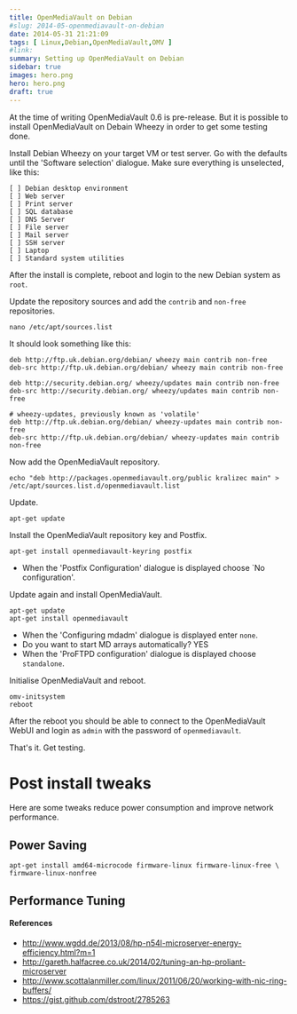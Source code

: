 ```yaml
---
title: OpenMediaVault on Debian
#slug: 2014-05-openmediavault-on-debian
date: 2014-05-31 21:21:09
tags: [ Linux,Debian,OpenMediaVault,OMV ]
#link:
summary: Setting up OpenMediaVault on Debian
sidebar: true
images: hero.png
hero: hero.png
draft: true
---
```


At the time of writing OpenMediaVault 0.6 is pre-release. But it is possible 
to install OpenMediaVault on Debain Wheezy in order to get some testing done.

Install Debian Wheezy on your target VM or test server. Go with the defaults 
until the 'Software selection' dialogue. Make sure everything is unselected, 
like this:

    [ ] Debian desktop environment
    [ ] Web server
    [ ] Print server
    [ ] SQL database
    [ ] DNS Server
    [ ] File server
    [ ] Mail server
    [ ] SSH server
    [ ] Laptop
    [ ] Standard system utilities

After the install is complete, reboot and login to the new Debian system as 
`root`.

Update the repository sources and add the `contrib` and `non-free` 
repositories.

    nano /etc/apt/sources.list

It should look something like this:

    deb http://ftp.uk.debian.org/debian/ wheezy main contrib non-free
    deb-src http://ftp.uk.debian.org/debian/ wheezy main contrib non-free
    
    deb http://security.debian.org/ wheezy/updates main contrib non-free
    deb-src http://security.debian.org/ wheezy/updates main contrib non-free
    
    # wheezy-updates, previously known as 'volatile'
    deb http://ftp.uk.debian.org/debian/ wheezy-updates main contrib non-free
    deb-src http://ftp.uk.debian.org/debian/ wheezy-updates main contrib non-free

Now add the OpenMediaVault repository.

    echo "deb http://packages.openmediavault.org/public kralizec main" > /etc/apt/sources.list.d/openmediavault.list

Update.

    apt-get update

Install the OpenMediaVault repository key and Postfix.

    apt-get install openmediavault-keyring postfix

  * When the 'Postfix Configuration' dialogue is displayed choose `No 
  configuration'.

Update again and install OpenMediaVault.

    apt-get update
    apt-get install openmediavault

  * When the 'Configuring mdadm' dialogue is displayed enter `none`.
  * Do you want to start MD arrays automatically? YES
  * When the 'ProFTPD configuration' dialogue is displayed choose 
  `standalone`.

Initialise OpenMediaVault and reboot.

    omv-initsystem
    reboot

After the reboot you should be able to connect to the OpenMediaVault WebUI and 
login as `admin` with the password of `openmediavault`.

That's it. Get testing.

# Post install tweaks

Here are some tweaks reduce power consumption and improve network performance.

## Power Saving

    apt-get install amd64-microcode firmware-linux firmware-linux-free \
    firmware-linux-nonfree

## Performance Tuning

#### References

  * <http://www.wgdd.de/2013/08/hp-n54l-microserver-energy-efficiency.html?m=1>
  * <http://gareth.halfacree.co.uk/2014/02/tuning-an-hp-proliant-microserver>
  * <http://www.scottalanmiller.com/linux/2011/06/20/working-with-nic-ring-buffers/>
  * <https://gist.github.com/dstroot/2785263>
